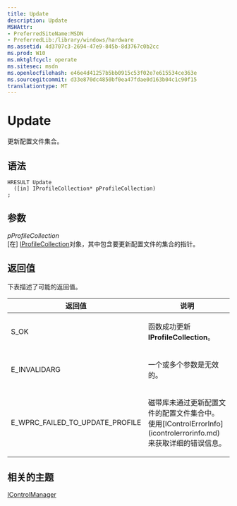 ```yaml
---
title: Update
description: Update
MSHAttr:
- PreferredSiteName:MSDN
- PreferredLib:/library/windows/hardware
ms.assetid: 4d3707c3-2694-47e9-845b-8d3767c0b2cc
ms.prod: W10
ms.mktglfcycl: operate
ms.sitesec: msdn
ms.openlocfilehash: e46e4d41257b5bb0915c53f02e7e615534ce363e
ms.sourcegitcommit: d33e870dc4850bf0ea47fdae0d163b04c1c90f15
translationtype: MT
---
```

# <a name="update"></a>Update


更新配置文件集合。

## <a name="syntax"></a>语法


``` syntax
HRESULT Update
  ([in] IProfileCollection* pProfileCollection)
;
```

## <a name="parameters"></a>参数


<a href="" id="pprofilecollection"></a>*pProfileCollection*  
\[在\] [IProfileCollection](iprofilecollection.md)对象，其中包含要更新配置文件的集合的指针。

## <a name="return-value"></a>返回值


下表描述了可能的返回值。

<table>
<colgroup>
<col width="50%" />
<col width="50%" />
</colgroup>
<thead>
<tr class="header">
<th>返回值</th>
<th>说明</th>
</tr>
</thead>
<tbody>
<tr class="odd">
<td><p>S_OK</p></td>
<td><p>函数成功更新<strong>IProfileCollection</strong>。</p></td>
</tr>
<tr class="even">
<td><p>E_INVALIDARG</p></td>
<td><p>一个或多个参数是无效的。</p></td>
</tr>
<tr class="odd">
<td><p>E_WPRC_FAILED_TO_UPDATE_PROFILE</p></td>
<td><p>磁带库未通过更新配置文件的配置文件集合中。 使用[IControlErrorInfo](icontrolerrorinfo.md)来获取详细的错误信息。</p></td>
</tr>
</tbody>
</table>

 

## <a name="related-topics"></a>相关的主题


[IControlManager](icontrolmanager.md)

 

 







